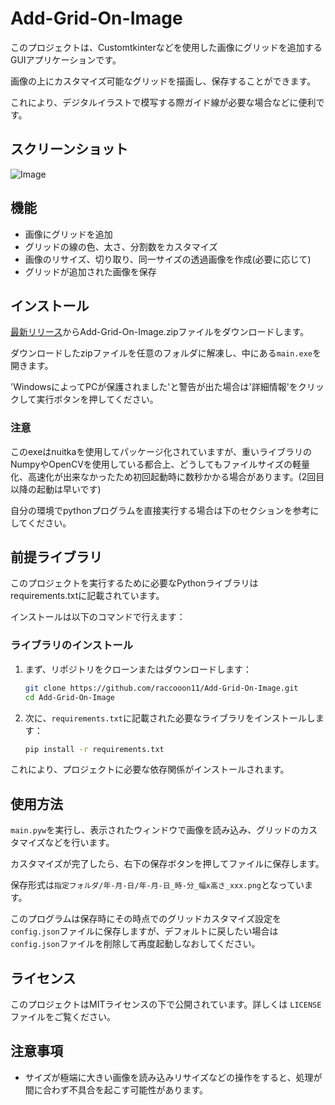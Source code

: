 # Add-Grid-On-Image

このプロジェクトは、Customtkinterなどを使用した画像にグリッドを追加するGUIアプリケーションです。

画像の上にカスタマイズ可能なグリッドを描画し、保存することができます。

これにより、デジタルイラストで模写する際ガイド線が必要な場合などに便利です。

## スクリーンショット

![Image](https://github.com/user-attachments/assets/c6065d5e-59ea-46a1-a4d1-209f0d20c331)

## 機能

- 画像にグリッドを追加
- グリッドの線の色、太さ、分割数をカスタマイズ
- 画像のリサイズ、切り取り、同一サイズの透過画像を作成(必要に応じて)
- グリッドが追加された画像を保存

## インストール

[最新リリース](https://github.com/raccooon11/Add-Grid-On-Image/releases/latest)からAdd-Grid-On-Image.zipファイルをダウンロードします。

ダウンロードしたzipファイルを任意のフォルダに解凍し、中にある`main.exe`を開きます。

'WindowsによってPCが保護されました'と警告が出た場合は'詳細情報'をクリックして実行ボタンを押してください。

### 注意

このexeはnuitkaを使用してパッケージ化されていますが、重いライブラリのNumpyやOpenCVを使用している都合上、どうしてもファイルサイズの軽量化、高速化が出来なかったため初回起動時に数秒かかる場合があります。(2回目以降の起動は早いです)

自分の環境でpythonプログラムを直接実行する場合は下のセクションを参考にしてください。

## 前提ライブラリ

このプロジェクトを実行するために必要なPythonライブラリはrequirements.txtに記載されています。

インストールは以下のコマンドで行えます：

### ライブラリのインストール

1. まず、リポジトリをクローンまたはダウンロードします：

    ```bash
    git clone https://github.com/raccooon11/Add-Grid-On-Image.git
    cd Add-Grid-On-Image
    ```

2. 次に、`requirements.txt`に記載された必要なライブラリをインストールします：

    ```bash
    pip install -r requirements.txt
    ```

これにより、プロジェクトに必要な依存関係がインストールされます。

## 使用方法

`main.pyw`を実行し、表示されたウィンドウで画像を読み込み、グリッドのカスタマイズなどを行います。

カスタマイズが完了したら、右下の保存ボタンを押してファイルに保存します。

保存形式は`指定フォルダ/年-月-日/年-月-日_時-分_幅x高さ_xxx.png`となっています。

このプログラムは保存時にその時点でのグリッドカスタマイズ設定を`config.json`ファイルに保存しますが、デフォルトに戻したい場合は`config.json`ファイルを削除して再度起動しなおしてください。

## ライセンス

このプロジェクトはMITライセンスの下で公開されています。詳しくは `LICENSE` ファイルをご覧ください。

## 注意事項

- サイズが極端に大きい画像を読み込みリサイズなどの操作をすると、処理が間に合わず不具合を起こす可能性があります。
